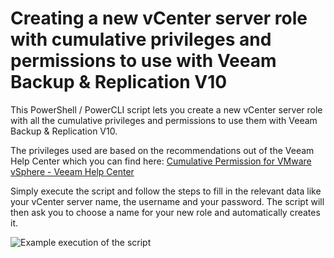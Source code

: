 # Creating a new vCenter server role with cumulative privileges and permissions to use with Veeam Backup & Replication V10

This PowerShell / PowerCLI script lets you create a new vCenter server role with all the cumulative privileges and permissions to use them with Veeam Backup & Replication V10.

The privileges used are based on the recommendations out of the Veeam Help Center which you can find here:
[Cumulative Permission for VMware vSphere - Veeam Help Center](https://helpcenter.veeam.com/docs/backup/permissions/cumulativepermissions.html?ver=100)

Simply execute the script and follow the steps to fill in the relevant data like your vCenter server name, the username and your password. The script will then ask you to choose a name for your new role and automatically creates it.

![Example execution of the script](https://github.com/falkobanaszak/vCenter-role-for-Veeam/blob/master/vCenter-role-for-Veeam-Output.png)
